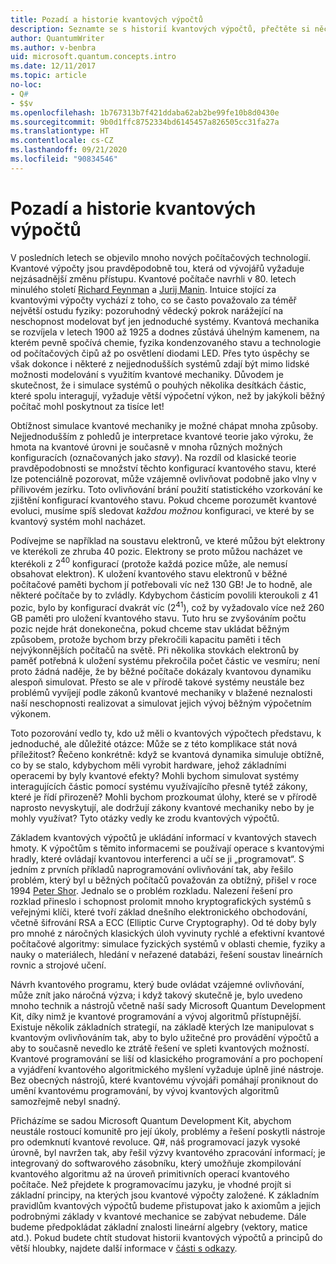 ```yaml
---
title: Pozadí a historie kvantových výpočtů
description: Seznamte se s historií kvantových výpočtů, přečtěte si něco o tom, jak fungují, a seznamte se blíž sadou Microsoft Quantum Development Kit.
author: QuantumWriter
ms.author: v-benbra
uid: microsoft.quantum.concepts.intro
ms.date: 12/11/2017
ms.topic: article
no-loc:
- Q#
- $$v
ms.openlocfilehash: 1b767313b7f421ddaba62ab2be99fe10b8d0430e
ms.sourcegitcommit: 9b0d1ffc8752334bd6145457a826505cc31fa27a
ms.translationtype: HT
ms.contentlocale: cs-CZ
ms.lasthandoff: 09/21/2020
ms.locfileid: "90834546"
---
```

# <a name="quantum-computing-history-and-background"></a>Pozadí a historie kvantových výpočtů

V posledních letech se objevilo mnoho nových počítačových technologií. Kvantové výpočty jsou pravděpodobně tou, která od vývojářů vyžaduje nejzásadnější změnu přístupu.  Kvantové počítače navrhli v 80. letech minulého století [Richard Feynman](https://en.wikipedia.org/wiki/Richard_Feynman) a [Jurij Manin](https://en.wikipedia.org/wiki/Yuri_Manin).  Intuice stojící za kvantovými výpočty vychází z toho, co se často považovalo za téměř největší ostudu fyziky: pozoruhodný vědecký pokrok narážející na neschopnost modelovat byť jen jednoduché systémy. Kvantová mechanika se rozvíjela v letech 1900 až 1925 a dodnes zůstává úhelným kamenem, na kterém pevně spočívá chemie, fyzika kondenzovaného stavu a technologie od počítačových čipů až po osvětlení diodami LED.  Přes tyto úspěchy se však dokonce i některé z nejjednodušších systémů zdají být mimo lidské možnosti modelování s využitím kvantové mechaniky.  Důvodem je skutečnost, že i simulace systémů o pouhých několika desítkách částic, které spolu interagují, vyžaduje větší výpočetní výkon, než by jakýkoli běžný počítač mohl poskytnout za tisíce let!

Obtížnost simulace kvantové mechaniky je možné chápat mnoha způsoby.  Nejjednodušším z pohledů je interpretace kvantové teorie jako výroku, že hmota na kvantové úrovni je současně v mnoha různých možných konfiguracích (označovaných jako *stavy*).  Na rozdíl od klasické teorie pravděpodobnosti se množství těchto konfigurací kvantového stavu, které lze potenciálně pozorovat, může vzájemně ovlivňovat podobně jako vlny v přílivovém jezírku.  Toto ovlivňování brání použití statistického vzorkování ke zjištění konfigurací kvantového stavu.  Pokud chceme porozumět kvantové evoluci, musíme spíš sledovat *každou možnou* konfiguraci, ve které by se kvantový systém mohl nacházet.  

Podívejme se například na soustavu elektronů, ve které můžou být elektrony ve kterékoli ze zhruba $40$ pozic.  Elektrony se proto můžou nacházet ve kterékoli z $2^{40}$ konfigurací (protože každá pozice může, ale nemusí obsahovat elektron). K uložení kvantového stavu elektronů v běžné počítačové paměti bychom jí potřebovali víc než $130$ GB!  Je to hodně, ale některé počítače by to zvládly.  Kdybychom částicím povolili kteroukoli z $41$ pozic, bylo by konfigurací dvakrát víc ($2^{41}$), což by vyžadovalo více než $260$ GB paměti pro uložení kvantového stavu. Tuto hru se zvyšováním počtu pozic nejde hrát donekonečna, pokud chceme stav ukládat běžným způsobem, protože bychom brzy překročili kapacitu paměti i těch nejvýkonnějších počítačů na světě.  Při několika stovkách elektronů by paměť potřebná k uložení systému překročila počet částic ve vesmíru; není proto žádná naděje, že by běžné počítače dokázaly kvantovou dynamiku alespoň simulovat. Přesto se ale v přírodě takové systémy neustále bez problémů vyvíjejí podle zákonů kvantové mechaniky v blažené neznalosti naší neschopnosti realizovat a simulovat jejich vývoj běžným výpočetním výkonem.

Toto pozorování vedlo ty, kdo už měli o kvantových výpočtech představu, k jednoduché, ale důležité otázce: Může se z této komplikace stát nová příležitost?  Řečeno konkrétně: když se kvantová dynamika simuluje obtížně, co by se stalo, kdybychom měli vyrobit hardware, jehož základními operacemi by byly kvantové efekty?  Mohli bychom simulovat systémy interagujících částic pomocí systému využívajícího přesně tytéž zákony, které je řídí přirozeně? Mohli bychom prozkoumat úlohy, které se v přírodě naprosto nevyskytují, ale dodržují zákony kvantové mechaniky nebo by je mohly využívat?  Tyto otázky vedly ke zrodu kvantových výpočtů.

Základem kvantových výpočtů je ukládání informací v kvantových stavech hmoty. K výpočtům s těmito informacemi se používají operace s kvantovými hradly, které ovládají kvantovou interferenci a učí se ji „programovat“.  S jedním z prvních příkladů naprogramování ovlivňování tak, aby řešilo problém, který byl u běžných počítačů považován za obtížný, přišel v roce 1994 [Peter Shor](https://en.wikipedia.org/wiki/Peter_Shor). Jednalo se o problém rozkladu.  Nalezení řešení pro rozklad přineslo i schopnost prolomit mnoho kryptografických systémů s veřejnými klíči, které tvoří základ dnešního elektronického obchodování, včetně šifrování RSA a ECC (Elliptic Curve Cryptography).  Od té doby byly pro mnohé z náročných klasických úloh vyvinuty rychlé a efektivní kvantové počítačové algoritmy: simulace fyzických systémů v oblasti chemie, fyziky a nauky o materiálech, hledání v neřazené databázi, řešení soustav lineárních rovnic a strojové učení.

Návrh kvantového programu, který bude ovládat vzájemné ovlivňování, může znít jako náročná výzva; i když takový skutečně je, bylo uvedeno mnoho technik a nástrojů včetně naší sady Microsoft Quantum Development Kit, díky nimž je kvantové programování a vývoj algoritmů přístupnější. Existuje několik základních strategií, na základě kterých lze manipulovat s kvantovým ovlivňováním tak, aby to bylo užitečné pro provádění výpočtů a aby to současně nevedlo ke ztrátě řešení ve spleti kvantových možností. Kvantové programování se liší od klasického programování a pro pochopení a vyjádření kvantového algoritmického myšlení vyžaduje úplně jiné nástroje. Bez obecných nástrojů, které kvantovému vývojáři pomáhají proniknout do umění kvantovému programování, by vývoj kvantových algoritmů samozřejmě nebyl snadný.

Přicházíme se sadou Microsoft Quantum Development Kit, abychom neustále rostoucí komunitě pro její úkoly, problémy a řešení poskytli nástroje pro odemknutí kvantové revoluce. Q#, náš programovací jazyk vysoké úrovně, byl navržen tak, aby řešil výzvy kvantového zpracování informací; je integrovaný do softwarového zásobníku, který umožňuje zkompilování kvantového algoritmu až na úroveň primitivních operací kvantového počítače.  Než přejdete k programovacímu jazyku, je vhodné projít si základní principy, na kterých jsou kvantové výpočty založené. K základním pravidlům kvantových výpočtů budeme přistupovat jako k axiomům a jejich podrobnými základy v kvantové mechanice se zabývat nebudeme. Dále budeme předpokládat základní znalosti lineární algebry (vektory, matice atd.). Pokud budete chtít studovat historii kvantových výpočtů a principů do větší hloubky, najdete další informace v [části s odkazy](xref:microsoft.quantum.more-information).
